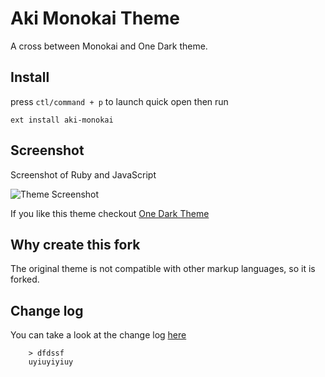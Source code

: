 # Aki Monokai Theme
A cross between Monokai and One Dark theme.

## Install
press `ctl/command + p` to launch quick open then run
```
ext install aki-monokai
```

## Screenshot
Screenshot of Ruby and JavaScript

![Theme Screenshot](screenshot-v0.2.0.png)

If you like this theme checkout [One Dark Theme](https://marketplace.visualstudio.com/items?itemName=azemoh.theme-onedark)

## Why create this fork
The original theme is not compatible with other markup languages, so it is forked.

## Change log
You can take a look at the change log [here](https://github.com/azemoh/vscode-one-monokai/blob/master/CHANGELOG.md)

        > dfdssf
        uyiuyiyiuy